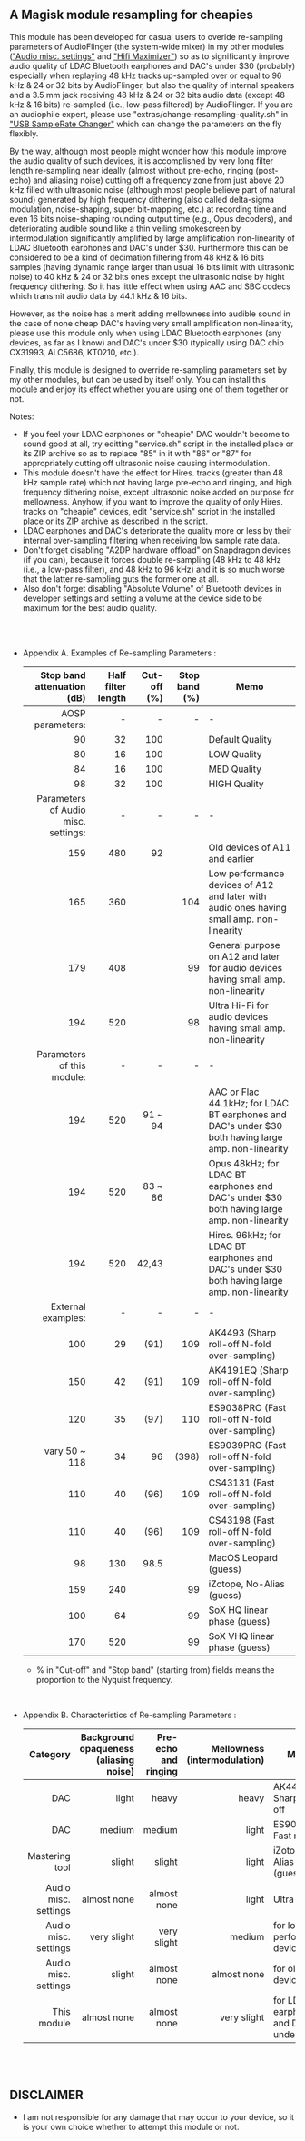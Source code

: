 ## A Magisk module resampling for cheapies

This module has been developed for casual users to overide re-sampling parameters of AudioFlinger (the system-wide mixer) in my other modules (["Audio misc. settings"](https://github.com/Magisk-Modules-Alt-Repo/audio-misc-settings) and ["Hifi Maximizer"](https://github.com/yzyhk904/hifi-maximizer-mod)) so as to significantly improve audio quality of LDAC Bluetooth earphones and DAC's under $30 (probably) especially when replaying 48 kHz tracks up-sampled over or equal to 96 kHz & 24 or 32 bits by AudioFlinger, but also the quality of internal speakers and a 3.5 mm jack receiving 48 kHz & 24 or 32 bits audio data (except 48 kHz & 16 bits) re-sampled (i.e., low-pass filtered) by AudioFlinger. If you are an audiophile expert, please use "extras/change-resampling-quality.sh" in ["USB SampleRate Changer"](https://github.com/yzyhk904/USB_SampleRate_Changer) which can change the parameters on the fly flexibly.

By the way, although most people might wonder how this module improve the audio quality of such devices, it is accomplished by very long filter length re-sampling near ideally (almost without pre-echo, ringing (post-echo) and aliasing noise) cutting off a frequency zone from just above 20 kHz filled with ultrasonic noise (although most people believe part of natural sound) generated by high frequency dithering (also called delta-sigma modulation, noise-shaping, super bit-mapping, etc.) at recording time and even 16 bits noise-shaping rounding output time (e.g., Opus decoders), and deteriorating audible sound like a thin veiling smokescreen by intermodulation significantly amplified by large amplification non-linearity of LDAC Bluetooth earphones and DAC's under $30. Furthermore this can be considered to be a kind of decimation filtering from 48 kHz & 16 bits samples (having dynamic range larger than usual 16 bits limit with ultrasonic noise) to 40 kHz & 24 or 32 bits ones except the ultrasonic noise by hight frequency dithering. So it has little effect when using AAC and SBC codecs which transmit audio data by 44.1 kHz & 16 bits. 

However, as the noise has a merit adding mellowness into audible sound in the case of none cheap DAC's having very small amplification non-linearity, please use this module only when using LDAC Bluetooth earphones (any devices, as far as I know) and DAC's under $30 (typically using DAC chip CX31993, ALC5686, KT0210, etc.).

Finally, this module is designed to override re-sampling parameters set by my other modules, but can be used by itself only. You can install this module and enjoy its effect whether you are using one of them together or not.


Notes:
* If you feel your LDAC earphones or "cheapie" DAC wouldn't become to sound good at all, try editting "service.sh" script in the installed place or its ZIP archive so as to replace "85" in it with "86" or "87" for appropriately cutting off ultrasonic noise causing intermodulation.
* This module doesn't have the effect for Hires. tracks (greater than 48 kHz sample rate) which not having large pre-echo and ringing, and high frequency dithering noise, except ultrasonic noise added on purpose for mellowness. Anyhow, if you want to improve the quality of only Hires. tracks on "cheapie" devices, edit "service.sh" script in the installed place or its ZIP archive as described in the script.
* LDAC earphones and DAC's deteriorate the quality more or less by their internal over-sampling filtering when receiving low sample rate data.
* Don't forget disabling "A2DP hardware offload" on Snapdragon devices (if you can), because it forces double re-sampling (48 kHz to 48 kHz (i.e., a low-pass filter), and 48 kHz to 96 kHz) and it is so much worse that the latter re-sampling guts the former one at all.
* Also don't forget disabling "Absolute Volume" of Bluetooth devices in developer settings and setting a volume at the device side to be maximum for the best audio quality.

<br/>
<br/>

- Appendix A. Examples of Re-sampling Parameters :
    
    
    | Stop band attenuation (dB) | Half filter length | Cut-off (%) | Stop band (%) | Memo |
    | ---: | ---: | ---: | ---: | ---- |
    | AOSP parameters: | - | - | - | - |
    | 90 | 32 | 100 | | Default Quality|
    | 80 | 16 | 100 | | LOW Quality |
    | 84 | 16 | 100 | | MED Quality |
    | 98 | 32 | 100 | | HIGH Quality |
    | Parameters of Audio misc. settings: | - | - | - | - |
    | 159 | 480 | 92 | | Old devices of A11 and earlier |
    | 165 | 360 | | 104 | Low performance devices of A12 and later with audio ones having small amp. non-linearity |
    | 179 | 408 | | 99 | General purpose on A12 and later for audio devices having small amp. non-linearity |
    | 194 | 520 | | 98 | Ultra Hi-Fi for audio devices having small amp. non-linearity |
    | Parameters of this module: | - | - | - | - |
    | 194 | 520 | 91 ~ 94 | | AAC or Flac 44.1kHz; for LDAC BT earphones and DAC's under $30 both having large amp. non-linearity |
    | 194 | 520 | 83 ~ 86 | | Opus 48kHz; for LDAC BT earphones and DAC's under $30 both having large amp. non-linearity |
    | 194 | 520 | 42,43 | | Hires. 96kHz; for LDAC BT earphones and DAC's under $30 both having large amp. non-linearity |
    | External examples: | - | - | - | - |
    | 100 | 29 | (91) | 109 | AK4493 (Sharp roll-off N-fold over-sampling) |
    | 150 | 42 | (91) | 109 | AK4191EQ (Sharp roll-off N-fold over-sampling) |
    | 120 | 35 | (97) | 110 | ES9038PRO (Fast roll-off N-fold over-sampling) |
    | vary 50 ~ 118 | 34 | 96 | (398) | ES9039PRO (Fast roll-off N-fold over-sampling) |
    | 110 | 40 | (96) | 109 | CS43131 (Fast roll-off N-fold over-sampling) |
    | 110 | 40 | (96) | 109 | CS43198 (Fast roll-off N-fold over-sampling) |
    | 98 | 130 | 98.5 | | MacOS Leopard (guess) |
    | 159 | 240 | | 99 | iZotope, No-Alias (guess) |
    | 100 | 64 | | 99 | SoX HQ linear phase (guess) |
    | 170 | 520 | | 99 | SoX VHQ linear phase (guess) |

    * % in "Cut-off" and "Stop band" (starting from) fields means the proportion to the Nyquist frequency.
<br/>

- Appendix B. Characteristics of Re-sampling Parameters :
    
    
    | Category | Background opaqueness (aliasing noise) | Pre-echo and ringing | Mellowness (intermodulation) | Memo |
    | ---: | ---: | ---: | ---: | ---- |
    | DAC | light | heavy | heavy | AK4491EQ Sharp roll-off |
    | DAC | medium | medium | light | ES9039PRO Fast roll-off |
    | Mastering tool | slight | slight | light | iZotope, No Alias (guess) |
    | Audio misc. settings | almost none | almost none | light | Ultra Hi-Fi |
    | Audio misc. settings | very slight | very slight | medium | for low performance devices |
    | Audio misc. settings | slight | almost none | almost none | for old devices |
    | This module | almost none | almost none | very slight | for LDAC BT earphones and DAC's under $30 |

<br/>
<br/>

## DISCLAIMER

* I am not responsible for any damage that may occur to your device, so it is your own choice whether to attempt this module or not.

##
